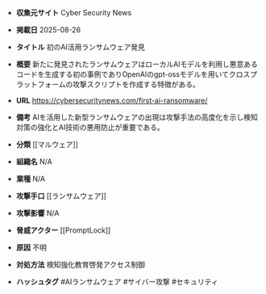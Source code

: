 - **収集元サイト**
Cyber Security News

- **掲載日**
2025-08-26

- **タイトル**
初のAI活用ランサムウェア発見

- **概要**
新たに発見されたランサムウェアはローカルAIモデルを利用し悪意あるコードを生成する初の事例でありOpenAIのgpt-ossモデルを用いてクロスプラットフォームの攻撃スクリプトを作成する特徴がある。

- **URL**
https://cybersecuritynews.com/first-ai-ransomware/

- **備考**
AIを活用した新型ランサムウェアの出現は攻撃手法の高度化を示し検知対策の強化とAI技術の悪用防止が重要である。

- **分類**
[[マルウェア]]

- **組織名**
N/A

- **業種**
N/A

- **攻撃手口**
[[ランサムウェア]]

- **攻撃影響**
N/A

- **脅威アクター**
[[PromptLock]]

- **原因**
不明

- **対処方法**
検知強化教育啓発アクセス制御

- **ハッシュタグ**
#AIランサムウェア #サイバー攻撃 #セキュリティ
